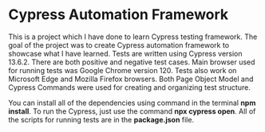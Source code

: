 # Cypress Automation Framework

This is a project which I have done to learn Cypress testing framework. The goal of the project was to create Cypress automation framework to showcase what I have learned. Tests are written using Cypress version 13.6.2. There are both positive and negative test cases. Main browser used for running tests was Google Chrome version 120. Tests also work on Microsoft Edge and Mozilla Firefox browsers. Both Page Object Model and Cypress Commands were used for creating and organizing test structure.

You can install all of the dependencies using command in the terminal **npm install**. To run the Cypress, just use the command **npx cypress open**. All of the scripts for running tests are in the **package.json** file.
